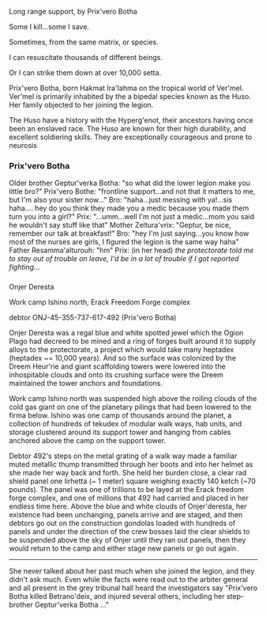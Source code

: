 Long range support, by Prix'vero Botha

Some I kill...some I save.

Sometimes, from the same matrix, or species.

I can resuscitate thousands of different beings.

Or I can strike them down at over 10,000 setta.

Prix'vero Botha, born Hakmat Ira'Iahma on the tropical world of Ver'mel. Ver'mel is primarily inhabited by the a bipedal species known as the Huso. Her family objected to her joining the legion.

The Huso have a history with the Hyperg'enot, their ancestors having once been an enslaved race. The Huso are known for their high durability, and excellent soldiering skills. They are exceptionally courageous and prone to neurosis


### Prix'vero Botha
Older brother Geptur'verka Botha: "so what did the lower legion make you little bro?"
Prix'vero Bothe: "frontline support...and not that it matters to me, but I'm also your sister now..."
Bro: "haha...just messing with ya!...sis haha.... hey do you think they made you a medic because you made them turn you into a girl?"
Prix: "...umm...well I'm not just a medic...mom you said he wouldn't say stuff like that"
Mother Zeltura'vrix: "Geptur, be nice, remember our talk at breakfast!"
Bro: "hey I'm just saying...you know how most of the nurses are girls, I figured the legion is the same way haha"
Father Resamma'alturouh: "hm"
Prix: (in her head) *the protectorate told me to stay out of trouble on leave, I'd be in a lot of trouble if I got reported fighting...*

###
Onjer Deresta

Work camp Ishino north, Erack Freedom Forge complex

debtor ONJ-45-355-737-617-492 (Prix'vero Botha)

Onjer Deresta was a regal blue and white spotted jewel which the Ogion Plago had decreed to be mined and a ring of forges built around it to supply alloys to the protectorate, a project which would take many heptadex (heptadex ~= 10,000 years). And so the surface was colonized by the Dreem Heur'rie and giant scaffolding towers were lowered into the inhospitable clouds and onto its crushing surface were the Dreem maintained the tower anchors and foundations.

Work camp Ishino north was suspended high above the roiling clouds of the cold gas giant on one of the planetary pilings that had been lowered to the firma below. Ishino was one camp of thousands around the planet, a collection of hundreds of tekudex of modular walk ways, hab units, and storage clustered around its support tower and hanging from cables anchored above the camp on the support tower.

Debtor 492's steps on the metal grating of a walk way made a familiar muted metallic thump transmitted through her boots and into her helmet as she made her way back and forth. She held her burden close, a clear rad shield panel one lirhetta (~ 1 meter) square weighing exactly 140 ketch (~70 pounds). The panel was one of trillions to be layed at the Erack freedom forge complex, and one of millions that 492 had carried and placed in her endless time here. Above the blue and white clouds of Onjer'deresta, her existence had been unchanging, panels arrive and are staged, and then debtors go out on the construction gondolas loaded with hundreds of panels and under the direction of the crew bosses laid the clear shields to be suspended above the sky of Onjer until they ran out panels, then they would return to the camp and either stage new panels or go out again.


-------------------------------------------------

She never talked about her past much when she joined the legion, and they didn't ask much. Even while the facts were read out to the arbiter general and all present in the grey tribunal hall heard the investigators say "Prix'vero Botha killed Betrano'deix, and injured several others, including her step-brother Geptur'verka Botha ..."
